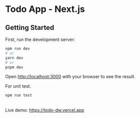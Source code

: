 # Todo App - Next.js

## Getting Started

First, run the development server:

```bash
npm run dev
# or
yarn dev
# or
pnpm dev
```

Open [http://localhost:3000](http://localhost:3000) with your browser to see the result.

For unit test.

```bash
npm run test
```

<br/>
Live demo:
<a href="https://todo-dw.vercel.app" target="_blank">https://todo-dw.vercel.app</a>
